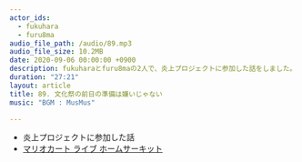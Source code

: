 ```yaml
---
actor_ids:
  - fukuhara
  - furu8ma
audio_file_path: /audio/89.mp3
audio_file_size: 10.2MB
date: 2020-09-06 00:00:00 +0900
description: fukuharaとfuru8maの2人で、炎上プロジェクトに参加した話をしました。
duration: "27:21"
layout: article
title: 89. 文化祭の前日の準備は嫌いじゃない
music: "BGM : MusMus"

---
```


- 炎上プロジェクトに参加した話
- [マリオカート ライブ ホームサーキット](https://www.nintendo.co.jp/switch/rmaaa/index.html)
